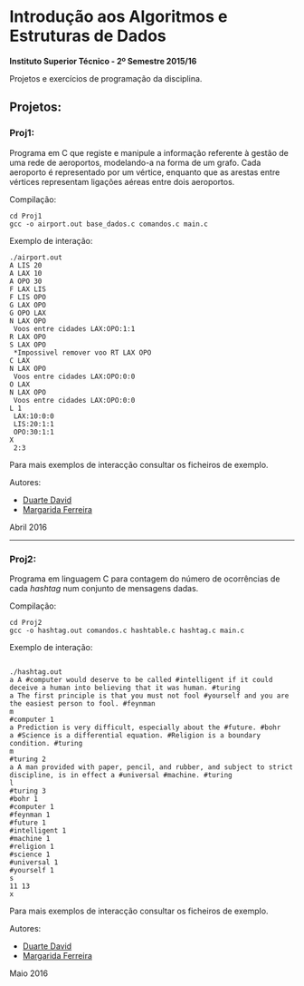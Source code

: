 # Introdução aos Algoritmos e Estruturas de Dados 

**Instituto Superior Técnico - 2º Semestre 2015/16**

Projetos e exercícios de programação da disciplina.


## Projetos:

### Proj1: 
Programa em C que registe e manipule a informação referente à gestão de uma 
rede de aeroportos, modelando-a na forma de um grafo. Cada aeroporto é 
representado por um vértice, enquanto que as arestas entre vértices representam 
ligações aéreas entre dois aeroportos.

Compilação:

```console
cd Proj1
gcc -o airport.out base_dados.c comandos.c main.c
 ```
 
 Exemplo de interação:
 ```console
./airport.out 
A LIS 20
A LAX 10       
A OPO 30
F LAX LIS
F LIS OPO
G LAX OPO
G OPO LAX
N LAX OPO
  Voos entre cidades LAX:OPO:1:1
R LAX OPO
S LAX OPO
  *Impossivel remover voo RT LAX OPO
C LAX
N LAX OPO
  Voos entre cidades LAX:OPO:0:0
O LAX
N LAX OPO
  Voos entre cidades LAX:OPO:0:0
L 1
  LAX:10:0:0
  LIS:20:1:1
  OPO:30:1:1
X
  2:3
 ```
 
Para mais exemplos de interacção consultar os ficheiros de exemplo.

Autores:
- [Duarte David](https://github.com/drcd1)
- [Margarida Ferreira](https://github.com/Marghrid)

Abril 2016

----------


### Proj2:

Programa em linguagem C para contagem do número de ocorrências de cada _hashtag_ num conjunto de mensagens dadas.


Compilação:

```console
cd Proj2
gcc -o hashtag.out comandos.c hashtable.c hashtag.c main.c

```

Exemplo de interação:
 ```console
 
 ./hashtag.out
a A #computer would deserve to be called #intelligent if it could deceive a human into believing that it was human. #turing
a The first principle is that you must not fool #yourself and you are the easiest person to fool. #feynman
m
#computer 1
a Prediction is very difficult, especially about the #future. #bohr
a #Science is a differential equation. #Religion is a boundary condition. #turing
m
#turing 2
a A man provided with paper, pencil, and rubber, and subject to strict discipline, is in effect a #universal #machine. #turing
l
#turing 3
#bohr 1
#computer 1
#feynman 1
#future 1
#intelligent 1
#machine 1
#religion 1
#science 1
#universal 1
#yourself 1
s
11 13
x
```

Para mais exemplos de interacção consultar os ficheiros de exemplo.

Autores:
- [Duarte David](https://github.com/drcd1)
- [Margarida Ferreira](https://github.com/Marghrid)

Maio 2016
